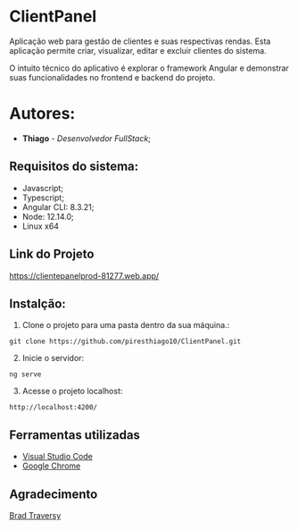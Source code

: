 # ClientPanel

Aplicação web para gestão de clientes e suas respectivas rendas. Esta aplicação permite criar, visualizar, editar e excluir clientes do sistema.

O intuito técnico do aplicativo é explorar o framework Angular e demonstrar suas funcionalidades no frontend e backend do projeto.

# Autores:

* **Thiago** - *Desenvolvedor FullStack*;

## Requisitos do sistema:

* Javascript;
* Typescript;
* Angular CLI: 8.3.21;
* Node: 12.14.0;
* Linux x64

## Link do Projeto 

https://clientepanelprod-81277.web.app/

## Instalção:

1. Clone o projeto para uma pasta dentro da sua máquina.:
```
git clone https://github.com/piresthiago10/ClientPanel.git
```
2. Inicie o servidor:
```
ng serve
```
3. Acesse o projeto localhost:
```
http://localhost:4200/
```

## Ferramentas utilizadas

* [Visual Studio Code](https://code.visualstudio.com/)
* [Google Chrome](https://www.google.pt/intl/pt-PT/chrome/?brand=CHBD&gclid=Cj0KCQjwn_LrBRD4ARIsAFEQFKt3kLTIsdU6a-sk3FKsxrhplkKaYNHo6Pt3aRbaEAJ3TK4fZslZmtUaAvHVEALw_wcB&gclsrc=aw)

## Agradecimento

[Brad Traversy](https://github.com/bradtraversy)
